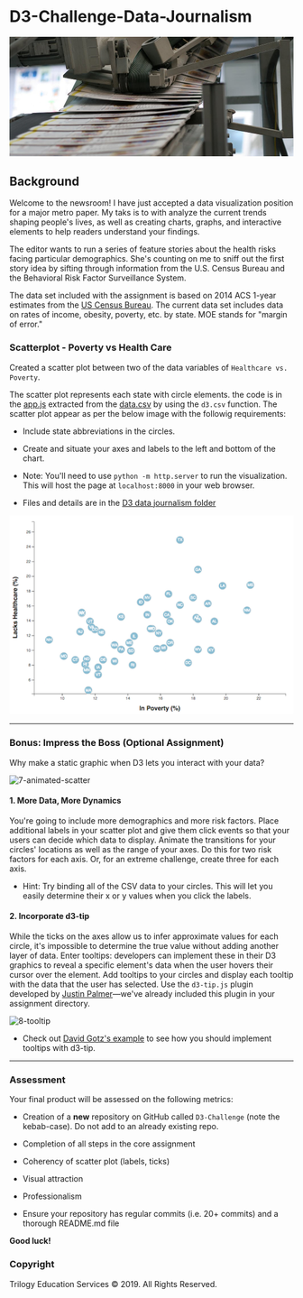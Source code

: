 # D3-Challenge-Data-Journalism

![Image](https://github.com/cecileung1208/D3-Challenge-Data-Journalism/blob/main/Images/newspaper.jpg)

## Background

Welcome to the newsroom! I have just accepted a data visualization position for a major metro paper. My taks is to  with analyze the current trends shaping people's lives, as well as creating charts, graphs, and interactive elements to help readers understand your findings.

The editor wants to run a series of feature stories about the health risks facing particular demographics. She's counting on me to sniff out the first story idea by sifting through information from the U.S. Census Bureau and the Behavioral Risk Factor Surveillance System.

The data set included with the assignment is based on 2014 ACS 1-year estimates from the [US Census Bureau](https://data.census.gov/cedsci/). The current data set includes data on rates of income, obesity, poverty, etc. by state. MOE stands for "margin of error."


### Scatterplot - Poverty vs Health Care


Created a scatter plot between two of the data variables of `Healthcare vs. Poverty`.

The scatter plot represents each state with circle elements. the code is in the [app.js](https://github.com/cecileung1208/D3-Challenge-Data-Journalism/blob/main/D3_data_journalism/app.js) extracted from the [data.csv](https://github.com/cecileung1208/D3-Challenge-Data-Journalism/tree/main/D3_data_journalism/assets/data) by using the `d3.csv` function. The scatter plot appear as per the below image with the followig requirements:

* Include state abbreviations in the circles.

* Create and situate your axes and labels to the left and bottom of the chart.

* Note: You'll need to use `python -m http.server` to run the visualization. This will host the page at `localhost:8000` in your web browser.

* Files and details are in the [D3 data journalism folder](https://github.com/cecileung1208/D3-Challenge-Data-Journalism/tree/main/D3_data_journalism)

![Images](https://github.com/cecileung1208/D3-Challenge-Data-Journalism/blob/main/Images/scatter.jpg)
- - -

### Bonus: Impress the Boss (Optional Assignment)

Why make a static graphic when D3 lets you interact with your data?

![7-animated-scatter](Images/7-animated-scatter.gif)

#### 1. More Data, More Dynamics

You're going to include more demographics and more risk factors. Place additional labels in your scatter plot and give them click events so that your users can decide which data to display. Animate the transitions for your circles' locations as well as the range of your axes. Do this for two risk factors for each axis. Or, for an extreme challenge, create three for each axis.

* Hint: Try binding all of the CSV data to your circles. This will let you easily determine their x or y values when you click the labels.

#### 2. Incorporate d3-tip

While the ticks on the axes allow us to infer approximate values for each circle, it's impossible to determine the true value without adding another layer of data. Enter tooltips: developers can implement these in their D3 graphics to reveal a specific element's data when the user hovers their cursor over the element. Add tooltips to your circles and display each tooltip with the data that the user has selected. Use the `d3-tip.js` plugin developed by [Justin Palmer](https://github.com/Caged)—we've already included this plugin in your assignment directory.

![8-tooltip](Images/8-tooltip.gif)

* Check out [David Gotz's example](https://bl.ocks.org/davegotz/bd54b56723c154d25eedde6504d30ad7) to see how you should implement tooltips with d3-tip.

- - -

### Assessment

Your final product will be assessed on the following metrics:

* Creation of a **new** repository on GitHub called `D3-Challenge` (note the kebab-case). Do not add to an already existing repo.

* Completion of all steps in the core assignment

* Coherency of scatter plot (labels, ticks)

* Visual attraction

* Professionalism

* Ensure your repository has regular commits (i.e. 20+ commits) and a thorough README.md file

**Good luck!**

### Copyright

Trilogy Education Services © 2019. All Rights Reserved.
